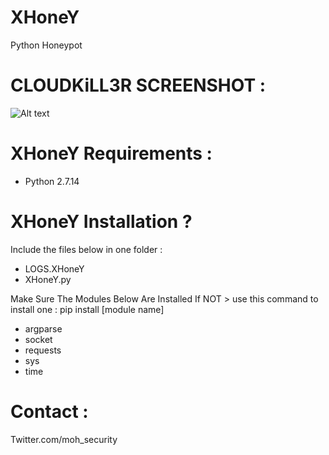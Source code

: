 # XHoneY
Python Honeypot 

# CLOUDKiLL3R SCREENSHOT :

![Alt text](https://preview.ibb.co/joOH0H/XHoneY.png "XHoneY ScreenShoot")

# XHoneY Requirements : 

* Python 2.7.14

# XHoneY Installation ? 


Include the files below in one folder : 

* LOGS.XHoneY
* XHoneY.py

Make Sure The Modules Below Are Installed If NOT > use this command to install one : pip install [module name] 

* argparse
* socket
* requests
* sys
* time

# Contact : 

Twitter.com/moh_security 

